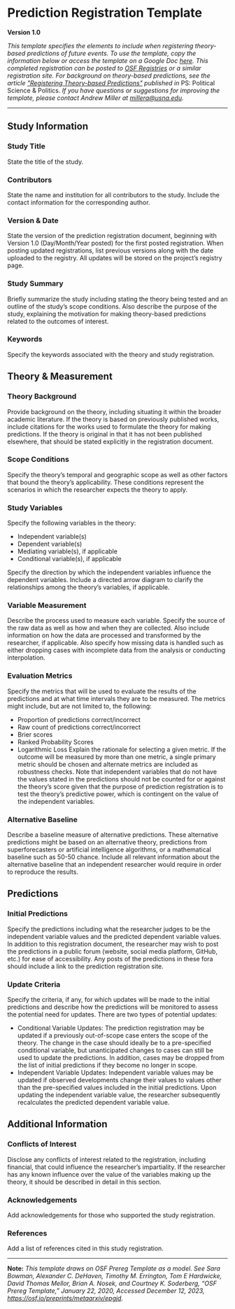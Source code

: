 # Prediction Registration Template
**Version 1.0**

_This template specifies the elements to include when registering theory-based predictions of future events. To use the template, copy the information below or access the template on a Google Doc [here](https://docs.google.com/document/d/1Iq1sbX_YSbOYaAXveBFmI5-wWQPm_VPi-zO4KO6_K4Y/edit?usp=sharing). This completed registration can be posted to [OSF Registries](https://osf.io/registries) or a similar registration site. For background on theory-based predictions, see the article ["Registering Theory-based Predictions"](https://www.cambridge.org/core/journals/ps-political-science-and-politics) published in_ PS: Political Science & Politics. _If you have questions or suggestions for improving the template, please contact Andrew Miller at millera@usna.edu._

---

## Study Information

### Study Title
State the title of the study. 

### Contributors
State the name and institution for all contributors to the study. Include the contact information for the corresponding author. 

### Version & Date
State the version of the prediction registration document, beginning with Version 1.0 (Day/Month/Year posted) for the first posted registration. When posting updated registrations, list previous versions along with the date uploaded to the registry. All updates will be stored on the project’s registry page. 

### Study Summary
Briefly summarize the study including stating the theory being tested and an outline of the study’s scope conditions. Also describe the purpose of the study, explaining the motivation for making theory-based predictions related to the outcomes of interest. 

### Keywords
Specify the keywords associated with the theory and study registration.

## Theory & Measurement

### Theory Background
Provide background on the theory, including situating it within the broader academic literature. If the theory is based on previously published works, include citations for the works used to formulate the theory for making predictions. If the theory is original in that it has not been published elsewhere, that should be stated explicitly in the registration document.

### Scope Conditions
Specify the theory’s temporal and geographic scope as well as other factors that bound the theory’s applicability. These conditions represent the scenarios in which the researcher expects the theory to apply. 

### Study Variables
Specify the following variables in the theory: 

* Independent variable(s)
* Dependent variable(s)
* Mediating variable(s), if applicable
* Conditional variable(s), if applicable

Specify the direction by which the independent variables influence the dependent variables. Include a directed arrow diagram to clarify the relationships among the theory’s variables, if applicable.

### Variable Measurement
Describe the process used to measure each variable. Specify the source of the raw data as well as how and when they are collected. Also include information on how the data are processed and transformed by the researcher, if applicable. Also specify how missing data is handled such as either dropping cases with incomplete data from the analysis or conducting interpolation. 

### Evaluation Metrics
Specify the metrics that will be used to evaluate the results of the predictions and at what time intervals they are to be measured. The metrics might include, but are not limited to, the following:
* Proportion of predictions correct/incorrect
* Raw count of predictions correct/incorrect
* Brier scores 
* Ranked Probability Scores
* Logarithmic Loss
Explain the rationale for selecting a given metric. If the outcome will be measured by more than one metric, a single primary metric should be chosen and alternate metrics are included as robustness checks. Note that independent variables that do not have the values stated in the predictions should not be counted for or against the theory’s score given that the purpose of prediction registration is to test the theory’s predictive power, which is contingent on the value of the independent variables. 

### Alternative Baseline
Describe a baseline measure of alternative predictions. These alternative predictions might be based on an alternative theory, predictions from superforecasters or artificial intelligence algorithms, or a mathematical baseline such as 50-50 chance. Include all relevant information about the alternative baseline that an independent researcher would require in order to reproduce the results.

## Predictions

### Initial Predictions
Specify the predictions including what the researcher judges to be the independent variable values and the predicted dependent variable values. In addition to this registration document, the researcher may wish to post the predictions in a public forum (website, social media platform, GitHub, etc.) for ease of accessibility. Any posts of the predictions in these fora should include a link to the prediction registration site. 

### Update Criteria
Specify the criteria, if any, for which updates will be made to the initial predictions and describe how the predictions will be monitored to assess the potential need for updates. There are two types of potential updates:
* Conditional Variable Updates: The prediction registration may be updated if a previously out-of-scope case enters the scope of the theory. The change in the case should ideally be to a pre-specified conditional variable, but unanticipated changes to cases can still be used to update the predictions. In addition, cases may be dropped from the list of initial predictions if they become no longer in scope.
* Independent Variable Updates: Independent variable values may be updated if observed developments change their values to values other than the pre-specified values included in the initial predictions. Upon updating the independent variable value, the researcher subsequently recalculates the predicted dependent variable value. 

## Additional Information

### Conflicts of Interest
Disclose any conflicts of interest related to the registration, including financial, that could influence the researcher’s impartiality. If the researcher has any known influence over the value of the variables making up the theory, it should be described in detail in this section. 

### Acknowledgements
Add acknowledgements for those who supported the study registration. 

### References
Add a list of references cited in this study registration.

---

**Note:** _This template draws on OSF Prereg Template as a model. See Sara Bowman, Alexander C. DeHaven, Timothy M. Errington, Tom E Hardwicke, David Thomas Mellor, Brian A. Nosek, and Courtney K. Soderberg, “OSF Prereg Template,” January 22, 2020, Accessed December 12, 2023, https://osf.io/preprints/metaarxiv/epgjd._

